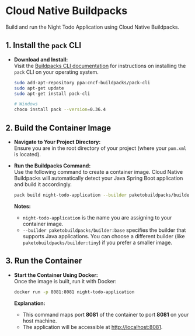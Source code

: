 # Cloud Native Buildpacks

Build and run the Night Todo Application using Cloud Native Buildpacks.

## 1. Install the `pack` CLI

- **Download and Install:**  
  Visit the [Buildpacks CLI documentation](https://buildpacks.io/docs/tools/pack/) for instructions on installing the `pack` CLI on your operating system.
  ```bash
  sudo add-apt-repository ppa:cncf-buildpacks/pack-cli
  sudo apt-get update
  sudo apt-get install pack-cli
  ```
  ```bash
  # Windows 
  choco install pack --version=0.36.4
  ```
## 2. Build the Container Image

- **Navigate to Your Project Directory:**  
  Ensure you are in the root directory of your project (where your `pom.xml` is located).

- **Run the Buildpacks Command:**  
  Use the following command to create a container image. Cloud Native Buildpacks will automatically detect your Java Spring Boot application and build it accordingly.

  ```bash
  pack build night-todo-application --builder paketobuildpacks/builder:base
  ```

  **Notes:**
  - `night-todo-application` is the name you are assigning to your container image.
  - `--builder paketobuildpacks/builder:base` specifies the builder that supports Java applications. You can choose a different builder (like `paketobuildpacks/builder:tiny`) if you prefer a smaller image.

## 3. Run the Container

- **Start the Container Using Docker:**  
  Once the image is built, run it with Docker:

  ```bash
  docker run -p 8081:8081 night-todo-application
  ```

  **Explanation:**
  - This command maps port **8081** of the container to port **8081** on your host machine.
  - The application will be accessible at [http://localhost:8081](http://localhost:8081).
